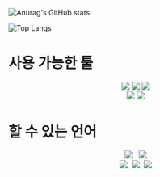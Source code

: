 ![Anurag's GitHub stats](https://github-readme-stats.vercel.app/api?username=rlaqod93&show_icons=true&theme=dracula)

![Top Langs](https://github-readme-stats.vercel.app/api/top-langs/?username=rlaqod93&langs_count=6&theme=tokyonight)

# 사용 가능한 툴
<p align="center">
  <img src="https://img.shields.io/badge/GitHub-181717?style=flat-square&logo=GitHub&logoColor=white" />
  <img src="https://img.shields.io/badge/Slack-4A154B?style=flat-square&logo=Slack&logoColor=white" />
  <img src="https://img.shields.io/badge/Notion-000000?style=flat-square&logo=Notion&logoColor=white" />
<br>
  <img src="https://img.shields.io/badge/Visual%20Studio%20Code-007ACC?style=flat-square&logo=Visual%20Studio%20Code&logoColor=white" />
  <img src="https://img.shields.io/badge/Eclipse%20IDE-2C2255?style=flat-square&logo=Eclipse%20IDE&logoColor=white" />
</p>

# 할 수 있는 언어
<p align="center">
  <img src="https://img.shields.io/badge/JAVA-007396?style=flat-square&logo=Java&logoColor=white"/>
</a>&nbsp
  <img src="https://img.shields.io/badge/ORACLE-F80000?style=&logo=oracle&logoColor=white">
  
  
  <br> 
  <img src="https://img.shields.io/badge/HTML5-E34F26?style=flat&logo=html5&logoColor=white"/></a>&nbsp
  <img src="https://img.shields.io/badge/CSS-1572B6?style=flat-square&logo=css3&logoColor=white"/></a>&nbsp
  <img src="https://img.shields.io/badge/JAVASCRIPT-F7DF1E?style=flat-square&logo=javascript&logoColor=black">

  
</p>
